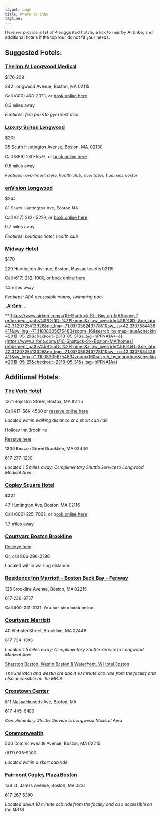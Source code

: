 ```yaml
---
layout: page
title: Where to Stay
tagline: 
---
```


Here we provide a list of 4 suggested hotels, a link to nearby Airbnbs, 
and additional hotels if the top four do not fit your needs. 

## Suggested Hotels:

### [The Inn At Longwood Medical](https://www.innatlongwood.com/)

$176-209

342 Longwood Avenue, Boston, MA 02115

Call (800) 468-2378, or [book online here](https://gc.synxis.com/rez.aspx?Hotel=58219&Chain=65). 

0.3 miles away

*Features: free pass to gym next door*

### [Luxury Suites Longwood](https://www.globalluxurysuites.com/accommodation/massachusetts/boston-massachusetts/global-luxury-suites-at-longwood/)

$203

35 South Huntington Avenue, Boston, MA, 02130

Call (866) 230-5576, or [book online here](https://www.hotels.com/ho623267648/?q-check-out=2018-05-31&tab=description&q-room-0-adults=1&YGF=14&q-check-in=2018-05-29&MGT=2&WOE=4&WOD=2&ZSX=0&SYE=3&q-room-0-children=0)

0.6 miles away

*Features: apartment style, health club, pool table, business center*

### [enVision Longwood](https://envision-hotel-boston.com/)

 $244

81 South Huntington Ave, Boston MA

Call (617) 383- 5229, or [book online here ](https://www.hotels.com/ho407440/?q-check-out=2018-05-31&tab=description&q-room-0-adults=1&YGF=14&q-check-in=2018-05-29&MGT=2&WOE=4&WOD=2&ZSX=0&SYE=3&q-room-0-children=0)

0.7 miles away

*Features: boutique hotel, health club*

### [Midway Hotel](http://www.midtownhotel.com/)

$170 

220 Huntington Avenue, Boston, Massachusetts 02115

Call (617) 262-1000, or [book online here](https://www.hotels.com/ho115097/?q-check-out=2018-05-31&tab=description&q-room-0-adults=1&YGF=14&q-check-in=2018-05-29&MGT=2&WOE=4&WOD=2&ZSX=0&SYE=3&q-room-0-children=0)

1.2 miles away

*Features: ADA accessible rooms, swimming pool*

**_AirBnb: _**

**[https://www.airbnb.com/s/10-Shattuck-St--Boston-MA/homes?refinement_paths%5B%5D=%2Fhomes&allow_override%5B%5D=&ne_lat=42.3420725413926&ne_lng=-71.09705824977851&sw_lat=42.3307584438411&sw_lng=-71.11008305675483&zoom=16&search_by_map=true&checkin=2018-05-29&checkout=2018-05-31&s_tag=hPPNA1A**a](https://www.airbnb.com/s/10-Shattuck-St--Boston-MA/homes?refinement_paths%5B%5D=%2Fhomes&allow_override%5B%5D=&ne_lat=42.3420725413926&ne_lng=-71.09705824977851&sw_lat=42.3307584438411&sw_lng=-71.11008305675483&zoom=16&search_by_map=true&checkin=2018-05-29&checkout=2018-05-31&s_tag=hPPNA1Aa)

## Additional Hotels:

### [The Verb Hotel](http://www.theverbhotel.com/)

1271 Boylston Street, Boston, MA 02115

Call 617-566-4500 or [reserve online here ](http://www.theverbhotel.com/)

*Located within walking distance or a short cab ride*

[Holiday](https://www.holidayinn.com/hotels/us/en/find-hotels/hotel/rooms?qDest=1200%2520Beacon%2520Street%2520Brookline%2520Massachusetts%2520United%2520States&qCiMy=102018&qCiD=8&qCoMy=102018&qCoD=11&qAdlt=1&qChld=0&qRms=1&qRtP=6CBARC&qIta=99801505&qGrpCd=AIP&qSlH=BKLMA&qAkamaiCC=US&qSrt=sBR&qBrs=ic.ki.ul.in.cp.vn.hi.ex.cv.rs.cw.sb.ma&qWch=0&qSmP=1&setPMCookies=true&icdv=99801505)[ Inn Brookline](https://www.ihg.com/holidayinn/hotels/us/en/find-hotels/hotel/rooms?qDest=1200%2520Beacon%2520Street%2520Brookline%2520Massachusetts%2520United%2520States&qCiMy=102018&qCiD=9&qCoMy=102018&qCoD=11&qAdlt=1&qChld=0&qRms=1&qRtP=6CBARC&qIta=99801505&qGrpCd=AIP&qSlH=BKLMA&qAkamaiCC=US&qSrt=sBR&qBrs=ic.ki.ul.in.cp.vn.hi.ex.cv.rs.cw.sb.ma&qWch=0&qSmP=1&setPMCookies=true&icdv=99801505)

[Reserve here](https://www.holidayinn.com/hotels/us/en/find-hotels/hotel/rooms?qDest=1200%2520Beacon%2520Street%2520Brookline%2520Massachusetts%2520United%2520States&qCiMy=102018&qCiD=8&qCoMy=102018&qCoD=11&qAdlt=1&qChld=0&qRms=1&qRtP=6CBARC&qIta=99801505&qGrpCd=AIP&qSlH=BKLMA&qAkamaiCC=US&qSrt=sBR&qBrs=ic.ki.ul.in.cp.vn.hi.ex.cv.rs.cw.sb.ma&qWch=0&qSmP=1&setPMCookies=true&icdv=99801505)

1200 Beacon Street Brookline, MA 02446

617-277-1200

*Located 1.5 miles away; Complimentary Shuttle Service to Longwood Medical Area*

### [Copley Square Hotel](http://www.copleysquarehotel.com/)

$224

47 Huntington Ave, Boston, MA 02116

Call (800) 225-7062, or b[ook online here]( https://www.hotels.com/ho114172/?q-check-out=2018-05-31&tab=description&q-room-0-adults=1&YGF=14&q-check-in=2018-05-29&MGT=2&WOE=4&WOD=2&ZSX=0&SYE=3&q-room-0-children=0)

1.7 miles away

###  [Courtyard Boston Brookline](http://www.marriott.com/meeting-event-hotels/group-corporate-travel/groupCorp.mi?resLinkData=Academy%2520of%2520Integrative%2520Pain%2520Management%255EBOSBL%2560AIPAIPA%2560279%2560USD%2560false%25602%256011/8/18%256011/11/18%256010/10/18&app=resvlink&stop_mobi=yes)  

[Reserve here](http://www.marriott.com/)

Or, call 866-296-2296 

Located within walking distance.

### [Residence Inn Marriott - Boston Back Bay - Fenway](http://www.residenceinnbackbay.com/)

125 Brookline Avenue, Boston, MA 02215

617-236-8787

Call 800-331-3131. You can also book online.

### [Courtyard Marriott](http://www.brooklinecourtyard.com/)

40 Webster Street, Brookline, MA 02446

617-734-1393

*Located 1.5 miles away; Complimentary Shuttle Service to Longwood Medical Area*

[Sheraton Boston, Westin Boston & Waterfront, W Hotel Boston](http://www.starwoodhotels.com/)

*The Sheraton and Westin are about 10 minute cab ride from the facility and also accessible on the MBTA*

### [Crosstown Center](http://www.bostonhamptoninn.com/)

811 Massachusetts Ave, Boston, MA

617-445-6400

*Complimentary Shuttle Service to Longwood Medical Area*

### [Commonwealth](http://www.hotelcommonwealth.com/)

500 Commonwealth Avenue, Boston, MA 02215

(617) 933-5000

*Located within a short cab ride*

### [Fairmont Copley Plaza Boston](http://www.fairmont.com/copley-plaza-boston)

138 St. James Avenue, Boston, MA 0221

617-267 5300

*Located about 10 minute cab ride from the facility and also accessible on the MBTA*

